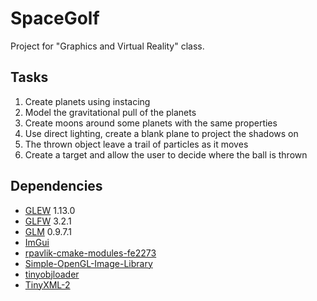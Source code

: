# SpaceGolf
Project for "Graphics and Virtual Reality" class.

## Tasks
1. Create planets using instacing
2. Model the gravitational pull of the planets
3. Create moons around some planets with the same properties
4. Use direct lighting, create a blank plane to project the shadows on
5. The thrown object leave a trail of particles as it moves
6. Create a target and allow the user to decide where the ball is thrown

## Dependencies
* [GLEW](https://github.com/nigels-com/glew) 1.13.0
* [GLFW](https://github.com/glfw/glfw) 3.2.1
* [GLM](https://github.com/g-truc/glm) 0.9.7.1
* [ImGui](https://github.com/ocornut/imgui)
* [rpavlik-cmake-modules-fe2273](https://github.com/rpavlik/cmake-modules)
* [Simple-OpenGL-Image-Library](https://github.com/kbranigan/Simple-OpenGL-Image-Library)
* [tinyobjloader](https://github.com/tinyobjloader/tinyobjloader)
* [TinyXML-2](https://github.com/leethomason/tinyxml2)